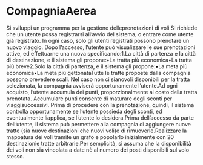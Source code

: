 # CompagniaAerea
Si sviluppi un programma per la gestione delleprenotazioni di voli.Si richiede che un utente possa registrarsi all’avvio del sistema, o entrare come utente già registrato. In ogni caso, solo gli utenti registrati possono  prenotare  un nuovo  viaggio. Dopo l’accesso, l’utente può visualizzare le sue prenotazioni attive, ed effettuarne una nuova specificando:1.La città di partenza e la città di destinazione, e il sistema gli propone:•La tratta più economica•La tratta più breve2.Solo la città di partenza, e il sistema gli propone:•La meta più economica•La meta più gettonataTutte  le  tratte  proposte  dalla  compagnia  possono  prevedere  scali. Nel  caso  non  ci  sianovoli disponibili per la tratta selezionata, la compagnia avviserà opportunamente l’utente.Ad ogni acquisto, l’utente accumula dei punti, proporzionalmente al costo della tratta prenotata. Accumulare punti consente di maturare degli sconti per viaggisuccessivi. Prima di procedere con la prenotazione, quindi, il sistema controlla opportunamente se l’utente possieda degli sconti, ed eventualmente liapplica, se l’utente lo desidera.Prima dell’accesso da parte dell’utente, il sistema può permettere alla compagnia di aggiungere nuove tratte (sia nuove destinazioni che nuovi voli)e di rimuoverle.Realizzare la mappatura dei voli tramite un grafo e popolarlo inizialmente con 20 destinazionie tratte arbitrarie.Per semplicità, si assuma che la disponibilità dei voli non sia vincolata a date nè al numero dei posti disponibili sul volo stesso.
